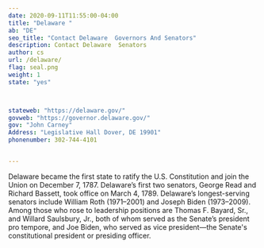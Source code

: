 ```yaml
---
date: 2020-09-11T11:55:00-04:00
title: "Delaware "
ab: "DE"
seo_title: "Contact Delaware  Governors And Senators"
description: Contact Delaware  Senators
author: cs
url: /delaware/
flag: seal.png
weight: 1
state: "yes"



stateweb: "https://delaware.gov/"
govweb: "https://governor.delaware.gov/"
gov: "John Carney"
Address: "Legislative Hall Dover, DE 19901"
phonenumber: 302-744-4101


---
```


Delaware became the first state to ratify the U.S. Constitution and join the Union on December 7, 1787. Delaware’s first two senators, George Read and Richard Bassett, took office on March 4, 1789. Delaware’s longest-serving senators include William Roth (1971–2001) and Joseph Biden (1973–2009). Among those who rose to leadership positions are Thomas F. Bayard, Sr., and Willard Saulsbury, Jr., both of whom served as the Senate’s president pro tempore, and Joe Biden, who served as vice president—the Senate's constitutional president or presiding officer.